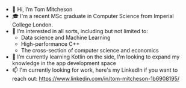 - 👋 Hi, I’m Tom Mitcheson
- 🎓 I'm a recent MSc graduate in Computer Science from Imperial College London.
- 👀 I’m interested in all sorts, including but not limited to:
    - Data science and Machine Learning
    - High-performance C++
    - The cross-section of computer science and economics
- 🌱 I’m currently learning Kotlin on the side, I'm looking to expand my knowledge in the app development space
- 📫 I'm currently looking for work, here's my LinkedIn if you want to reach out: https://www.linkedin.com/in/tom-mitcheson-1b6908195/

<!---
tmitcheson/tmitcheson is a ✨ special ✨ repository because its `README.md` (this file) appears on your GitHub profile.
You can click the Preview link to take a look at your changes.
--->
